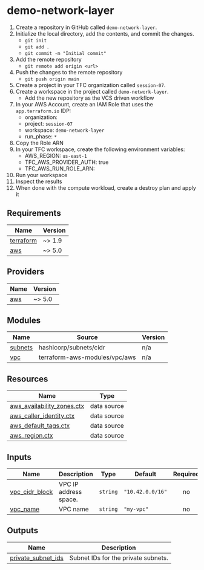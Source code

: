 # demo-network-layer
1. Create a repository in GitHub called `demo-network-layer`.
2. Initialize the local directory, add the contents, and commit the changes.
   - `git init`
   - `git add .`
   - `git commit -m "Initial commit"`
3. Add the remote repository
   - `git remote add origin <url>`
4. Push the changes to the remote repository
   - `git push origin main`
5. Create a project in your TFC organization called `session-07`.
6. Create a workspace in the project called `demo-network-layer`.
   - Add the new repository as the VCS driven workflow
7. In your AWS Account, create an IAM Role that uses the `app.terraform.io` IDP:
   - organization: <Your TFC Organization>
   - project: `session-07`
   - workspace: `demo-network-layer`
   - run_phase: `*`
8. Copy the Role ARN
9. In your TFC workspace, create the following environment variables:
   - AWS_REGION: `us-east-1`
   - TFC_AWS_PROVIDER_AUTH: true
   - TFC_AWS_RUN_ROLE_ARN: <RoleArn>
10. Run your workspace
11. Inspect the results
12. When done with the compute workload, create a destroy plan and apply it

<!-- BEGIN_TF_DOCS -->
## Requirements

| Name | Version |
|------|---------|
| <a name="requirement_terraform"></a> [terraform](#requirement\_terraform) | ~> 1.9 |
| <a name="requirement_aws"></a> [aws](#requirement\_aws) | ~> 5.0 |

## Providers

| Name | Version |
|------|---------|
| <a name="provider_aws"></a> [aws](#provider\_aws) | ~> 5.0 |

## Modules

| Name | Source | Version |
|------|--------|---------|
| <a name="module_subnets"></a> [subnets](#module\_subnets) | hashicorp/subnets/cidr | n/a |
| <a name="module_vpc"></a> [vpc](#module\_vpc) | terraform-aws-modules/vpc/aws | n/a |

## Resources

| Name | Type |
|------|------|
| [aws_availability_zones.ctx](https://registry.terraform.io/providers/hashicorp/aws/latest/docs/data-sources/availability_zones) | data source |
| [aws_caller_identity.ctx](https://registry.terraform.io/providers/hashicorp/aws/latest/docs/data-sources/caller_identity) | data source |
| [aws_default_tags.ctx](https://registry.terraform.io/providers/hashicorp/aws/latest/docs/data-sources/default_tags) | data source |
| [aws_region.ctx](https://registry.terraform.io/providers/hashicorp/aws/latest/docs/data-sources/region) | data source |

## Inputs

| Name | Description | Type | Default | Required |
|------|-------------|------|---------|:--------:|
| <a name="input_vpc_cidr_block"></a> [vpc\_cidr\_block](#input\_vpc\_cidr\_block) | VPC IP address space. | `string` | `"10.42.0.0/16"` | no |
| <a name="input_vpc_name"></a> [vpc\_name](#input\_vpc\_name) | VPC name | `string` | `"my-vpc"` | no |

## Outputs

| Name | Description |
|------|-------------|
| <a name="output_private_subnet_ids"></a> [private\_subnet\_ids](#output\_private\_subnet\_ids) | Subnet IDs for the private subnets. |
<!-- END_TF_DOCS -->